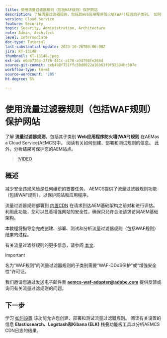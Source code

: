 ```yaml
---
title: 使用流量过滤器规则（包括WAF规则）保护网站
description: 了解流量过滤器规则，包括其Web应用程序防火墙(WAF)规则的子类别。 如何创建、部署和测试规则。 此外，分析结果可保护您的AEM站点。
version: Cloud Service
feature: Security
topic: Security, Administration, Architecture
role: Admin, Architect
level: Intermediate
doc-type: Tutorial
last-substantial-update: 2023-10-26T00:00:00Z
jira: KT-13148
thumbnail: KT-13148.jpeg
exl-id: e6d67204-2f76-441c-a178-a34798fe266d
source-git-commit: ceb498f751ffc50d0022a16b63f9f52594bc507e
workflow-type: tm+mt
source-wordcount: '285'
ht-degree: 5%

---
```


# 使用流量过滤器规则（包括WAF规则）保护网站

了解 **流量过滤器规则**，包括其子类别 **Web应用程序防火墙(WAF)规则** 在AEMas a Cloud Service(AEMCS)中。 阅读有关如何创建、部署和测试规则的信息。 此外，分析结果可保护您的AEM站点。

>[!VIDEO](https://video.tv.adobe.com/v/3425401?quality=12&learn=on)

## 概述

减少安全违规风险是任何组织的首要任务。 AEMCS提供了流量过滤器规则功能（包括WAF规则），以保护网站和应用程序。

流量过滤器规则部署到 [内置CDN](https://experienceleague.adobe.com/docs/experience-manager-cloud-service/content/implementing/content-delivery/cdn.html) 在请求到达AEM基础架构之前对和进行评估。 利用此功能，您可以显着增强网站的安全性，确保只允许合法请求访问AEM基础架构。

本教程将指导您完成创建、部署、测试和分析流量过滤器规则（包括WAF规则）结果的过程。

有关流量过滤器规则的更多信息，请参阅 [本文](https://experienceleague.adobe.com/docs/experience-manager-cloud-service/content/security/traffic-filter-rules-including-waf.html?lang=en).

>[!IMPORTANT]
>
> 名为“WAF规则”的流量过滤器规则的子类别需要“WAF-DDoS保护”或“增强安全性”许可证。

我们邀请您通过发送电子邮件至 **aemcs-waf-adopter@adobe.com** 提供反馈或询问有关流量过滤规则的问题。

## 下一步

学习 [如何设置](./how-to-setup.md) 该功能允许您创建、部署和测试流量过滤器规则。 阅读有关设置的信息 **Elasticsearch、Logstash和Kibana (ELK)** 栈叠功能板工具以分析AEMCS CDN日志的结果。


